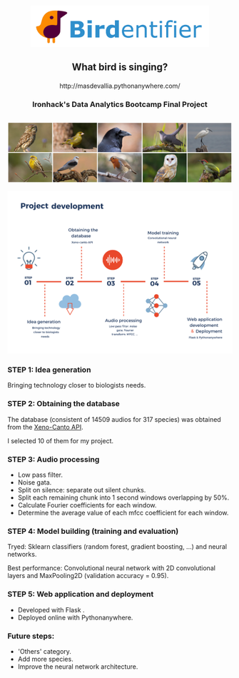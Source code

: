 
<p align="center"><img  src="https://raw.githubusercontent.com/Masdevallia/what-bird-is-singing/master/images/logo.jpg" width="400"></p>

## <p align="center">What bird is singing?</p>
<p align="center">http://masdevallia.pythonanywhere.com/</p>

### <p align="center">Ironhack's Data Analytics Bootcamp Final Project</p>

## 

<p align="center"><img  src="https://raw.githubusercontent.com/Masdevallia/what-bird-is-singing/master/images/photosall.png" width="900"></p>

<p align="center"><img  src="https://raw.githubusercontent.com/Masdevallia/what-bird-is-singing/master/images/index.jpg" width="700"></p>

### STEP 1: Idea generation
Bringing technology closer to biologists needs.

### STEP 2: Obtaining the database
The database (consistent of 14509 audios for 317 species) was obtained from the [Xeno-Canto API](https://www.xeno-canto.org/explore/api).

I selected 10 of them for my project.

### STEP 3: Audio processing
- Low pass filter.
- Noise gata.
- Split on silence: separate out silent chunks.
- Split each remaining chunk into 1 second windows overlapping by 50%.
- Calculate Fourier coefficients for each window.
- Determine the average value of each mfcc coefficient for each window.

### STEP 4: Model building (training and evaluation)
Tryed: Sklearn classifiers (random forest, gradient boosting, ...) and neural networks.

Best performance: Convolutional neural network with 2D convolutional layers and MaxPooling2D (validation accuracy = 0.95).

### STEP 5: Web application and deployment
- Developed with Flask .
- Deployed online with Pythonanywhere.

### Future steps:
- 'Others' category.
- Add more species.
- Improve the neural network architecture.